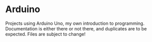 # Arduino
Projects using Arduino Uno, my own introduction to programming.
Documentation is either there or not there, and duplicates are to be expected.
Files are subject to change!